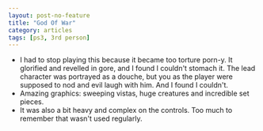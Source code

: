 ```yaml
---
layout: post-no-feature
title: "God Of War"
category: articles
tags: [ps3, 3rd person]
---
```


* I had to stop playing this because it became too torture porn-y. It glorified and revelled in gore, and I found I couldn't stomach it. The lead character was portrayed as a douche, but you as the player were supposed to nod and evil laugh with him. And I found I couldn't.
* Amazing graphics: sweeping vistas, huge creatures and incredible set pieces.
* It was also a bit heavy and complex on the controls. Too much to remember that wasn't used regularly.